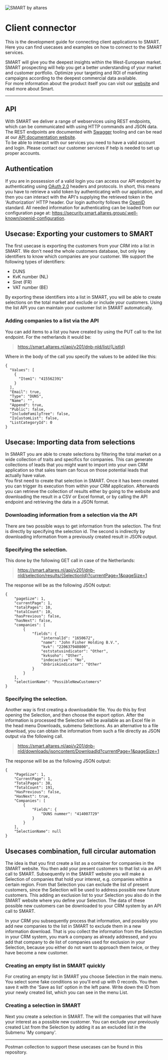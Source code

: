![SMART by altares](https://smart.altares.nl/assets/logo-smart-small.png "Smart by altares")
# Client connector
This is the development guide for connecting client applications to SMART. Here you can find usecases and examples on how to connect to the SMART services.

SMART will give you the deepest insights within the West-European market. SMART prospecting will help you get a better understanding of your market and customer portfolio. Optimize your targeting and ROI of marketing campaigns according to the deepest commercial data available.  
For more information about the product itself you can visit our [website](https://www.altares.nl/en/platforms/smart/) and read more about Smart.

---
## API
With SMART we deliver a range of webservices using REST endpoints, which can be communicated with using HTTP commands and JSON data. The REST endpoints are documented with [Swagger](https://swagger.io/) tooling and can be read at our [API documentation website](https://api.smart.altares.group).  
To be able to interact with our services you need to have a valid account and login. Please contact our customer services if help is needed to set up proper accounts.

## Authentication
If you are in possession of a valid login you can access our API endpoint by authenticating using [OAuth 2.0](https://oauth.net/2/) headers and protocols. In short, this means you have to retrieve a valid token by authenticating with our application, and then you can interact with the API's supplying the retrieved token in the 'Authorization' HTTP header.
Our login authority follows the [OpenID](https://openid.net/what-is-openid/) standard. All needed information for authenticating can be loaded from our configuration page at: https://security.smart.altares.group/.well-known/openid-configuration.

## Usecase: Exporting your customers to SMART
The first usecase is exporting the customers from your CRM into a list in SMART. We don't need the whole customers database, but only key identifiers to  know which companies are your customer. We support the following types of identifiers:

* DUNS
* KvK number (NL)
* Siret (FR)
* VAT number (BE)

By exporting these identifiers into a list in SMART, you will be able to create selections on the total market and exclude or include your customers. Using the list API you can maintain your customer list in SMART automatically.

### Adding companies to a list via the API

You can add items to a list you have created by using the PUT call to the list endpoint. For the netherlands it would be:


> https://smart.altares.nl/api/v201/dnb-nld/list/{ListId}


Where in the body of the call you specify the values to be added like this: 

```
{
  "Values": [
  	{
      "Item1": "415562391"
    }
  ],
  "Email": true,
  "Type": "DUNS",
  "Name": "",
  "Append": true,
  "Public": false,
  "IncludeFamilyTree": false,
  "IsCustomList": false,
  "ListCategoryId": 0
}
```

## Usecase: Importing data from selections
In SMART you are able to create selections by filtering the total market on a wide collection of traits and specifics for companies. This can generate collections of leads that you might want to import into your own CRM application so that sales team can focus on those potential leads that actually have value.   
You first need to create that selection in SMART. Once it has been created you can trigger its execution from within your CRM application. Afterwards you can retrieve the collection of results either by going to the website and downloading the result in a CSV or Excel format, or by calling the API endpoint and retrieving the data in a JSON format.

### Downloading information from a selection via the API

There are two possible ways to get information from the selection. The first is directly by specifying the selection id. The second is indirectly by downloading information from a previously created result in JSON output.

### Specifying the selection.

This done by the following GET call in case of the Netherlands:


> https://smart.altares.nl/api/v201/dnb-nld/selection/results/{SelectionId}?currentPage=1&pageSize=1


The response will be as the following JSON output: 

```
{
    "pageSize": 1,
    "currentPage": 1,
    "totalPages": 10,
    "totalCount": 10,
    "hasPrevious": false,
    "hasNext": false,
    "companies": [
        {
            "fields": {
                "internalId": "1650672",
                "name": "John Fisher Holding B.V.",
                "kvk": "220637940800",
                "eststatusindicator": "Other",
                "kvksoho": "Other",
                "indecactive": "No",
                "dnbriskindicator": "Other"
            }
        }
    ],
    "selectionName": "PossibleNewCustomers"
}
```

### Specifying the selection.

Another way is first creating a downloadable file. You do this by first opening the Selection, and then choose the export option. After the information is processed the Selection will be available as an Excel file in the head menu Downloads, submenu Selections. As an alternative to a file download, you can obtain the information from such a file directly as JSON output via the following call.

> https://smart.altares.nl/api/v201/dnb-nld/downloads/jsoncontent/DownloadId?currentPage=1&pageSize=1


The response will be as the following JSON output: 

```
{
    "PageSize": 1,
    "CurrentPage": 1,
    "TotalPages": 38,
    "TotalCount": 191,
    "HasPrevious": false,
    "HasNext": true,
    "Companies": [
        {
            "Fields": {
                "DUNS nummer": "414007729"
            }
        }
    ],
    "SelectionName": null
}
```


## Usecases combination, full circular automation
The idea is that you first create a list as a container for companies in the SMART website. You then add your present customers to that list via an API call to SMART. Subsequently in the SMART website you will make a Selection of companies that hold your interest, e.g. companies within a certain region. From that Selection you can exclude the list of present customers, since the Selection will be used to address possible new future customers. This adding an exclusion list to your Selection you also do in the SMART website where you define your Selection. The data of these possible new customers can be downloaded to your CRM system by an API call to SMART.

In your CRM you subsequently process that information, and possibly you add new companies to the list in SMART to exclude them in a new information download. That is you collect the information from the Selection in your CRM system, you mark a company as already addressed, and you add that company to de list of companies used for exclusion in your Selection, because you either do not want to approach them twice, or they have become a new customer.

### Creating an empty list in SMART quickly

For creating an empty list in SMART you choose Selection in the main menu. You select some fake conditions so you'll end up with 0 records. You then save it with the 'Save as list' option in the left pane. Write down the ID from your newly created list, which you can see in the menu List.

### Creating a selection in SMART

Next you create a selection in SMART. The will the companies that will have your interest as a possible new customer. You can exclude your previously created List from the Selection by adding it as an excluded list in the Submenu 'My company'. 

---
Postman collection to support these usecases can be found in this repository.